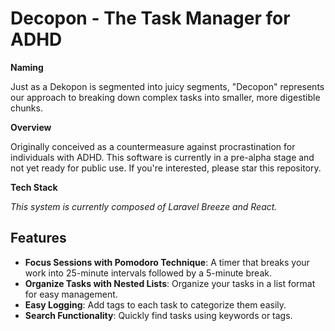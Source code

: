 # Decopon - The Task Manager for ADHD

**Naming**

Just as a Dekopon is segmented into juicy segments, "Decopon" represents our approach to breaking down complex tasks into smaller, more digestible chunks.

**Overview**

Originally conceived as a countermeasure against procrastination for individuals with ADHD. This software is currently in a pre-alpha stage and not yet ready for public use. If you're interested, please star this repository.

**Tech Stack**

*This system is currently composed of Laravel Breeze and React.*

## Features

- **Focus Sessions with Pomodoro Technique**: A timer that breaks your work into 25-minute intervals followed by a 5-minute break.
- **Organize Tasks with Nested Lists**: Organize your tasks in a list format for easy management.
- **Easy Logging**: Add tags to each task to categorize them easily.
- **Search Functionality**: Quickly find tasks using keywords or tags.


